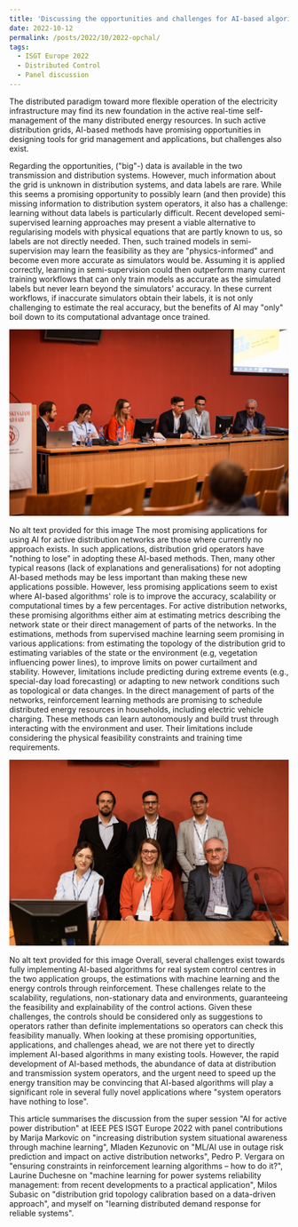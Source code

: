 ```yaml
---
title: 'Discussing the opportunities and challenges for AI-based algorithms in distribution grids'
date: 2022-10-12
permalink: /posts/2022/10/2022-opchal/
tags:
  - ISGT Europe 2022
  - Distributed Control
  - Panel discussion
---
```


The distributed paradigm toward more flexible operation of the electricity infrastructure may find its new foundation in the active real-time self-management of the many distributed energy resources. In such active distribution grids, AI-based methods have promising opportunities in designing tools for grid management and applications, but challenges also exist. 

Regarding the opportunities, ("big"-) data is available in the two transmission and distribution systems. However, much information about the grid is unknown in distribution systems, and data labels are rare. While this seems a promising opportunity to possibly learn (and then provide) this missing information to distribution system operators, it also has a challenge: learning without data labels is particularly difficult. Recent developed semi-supervised learning approaches may present a viable alternative to regularising models with physical equations that are partly known to us, so labels are not directly needed. Then, such trained models in semi-supervision may learn the feasibility as they are "physics-informed" and become even more accurate as simulators would be. Assuming it is applied correctly, learning in semi-supervision could then outperform many current training workflows that can only train models as accurate as the simulated labels but never learn beyond the simulators' accuracy. In these current workflows, if inaccurate simulators obtain their labels, it is not only challenging to estimate the real accuracy, but the benefits of AI may "only" boil down to its computational advantage once trained.

![Discussion](https://github.com/JochenC/JochenC.github.io/blob/master/images/1666361764413.jpg "Panel Live.")



No alt text provided for this image
The most promising applications for using AI for active distribution networks are those where currently no approach exists. In such applications, distribution grid operators have "nothing to lose" in adopting these AI-based methods. Then, many other typical reasons (lack of explanations and generalisations) for not adopting AI-based methods may be less important than making these new applications possible. However, less promising applications seem to exist where AI-based algorithms' role is to improve the accuracy, scalability or computational times by a few percentages. For active distribution networks, these promising algorithms either aim at estimating metrics describing the network state or their direct management of parts of the networks. In the estimations, methods from supervised machine learning seem promising in various applications: from estimating the topology of the distribution grid to estimating variables of the state or the environment (e.g, vegetation influencing power lines), to improve limits on power curtailment and stability. However, limitations include predicting during extreme events (e.g., special-day load forecasting) or adapting to new network conditions such as topological or data changes. In the direct management of parts of the networks, reinforcement learning methods are promising to schedule distributed energy resources in households, including electric vehicle charging. These methods can learn autonomously and build trust through interacting with the environment and user. Their limitations include considering the physical feasibility constraints and training time requirements.


![Group picture](https://github.com/JochenC/JochenC.github.io/blob/master/images/1666361731256.jpg "All panelists.")

No alt text provided for this image
Overall, several challenges exist towards fully implementing AI-based algorithms for real system control centres in the two application groups, the estimations with machine learning and the energy controls through reinforcement. These challenges relate to the scalability, regulations, non-stationary data and environments, guaranteeing the feasibility and explainability of the control actions. Given these challenges, the controls should be considered only as suggestions to operators rather than definite implementations so operators can check this feasibility manually. When looking at these promising opportunities, applications, and challenges ahead, we are not there yet to directly implement AI-based algorithms in many existing tools. However, the rapid development of AI-based methods, the abundance of data at distribution and transmission system operators, and the urgent need to speed up the energy transition may be convincing that AI-based algorithms will play a significant role in several fully novel applications where "system operators have nothing to lose".

This article summarises the discussion from the super session "AI for active power distribution" at IEEE PES ISGT Europe 2022 with panel contributions by Marija Markovic on "increasing distribution system situational awareness through machine learning", Mladen Kezunovic on "ML/AI use in outage risk prediction and impact on active distribution networks", Pedro P. Vergara on "ensuring constraints in reinforcement learning algorithms – how to do it?", Laurine Duchesne on "machine learning for power systems reliability management: from recent developments to a practical application", Milos Subasic on "distribution grid topology calibration based on a data-driven approach", and myself on "learning distributed demand response for reliable systems".
